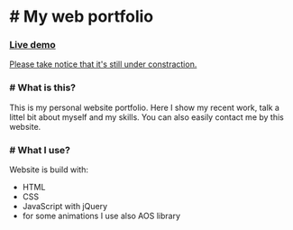 <h1># My web portfolio</h1>
<h3><b><a href="https://kleczek.github.io/my-portfolio/">Live demo</a></b></h3>
<p><ins>Please take notice that it's still under constraction.</ins></p>
<h3># What is this?</h3>
This is my personal website portfolio. Here I show my recent work, talk a littel bit about myself and my skills. You can also easily contact me by this website.
<h3># What I use?</h3>
<p>Website is build with:</p>
<ul>
  <li>HTML</li>
  <li>CSS</li>
  <li>JavaScript with jQuery</li>
  <li>for some animations I use also AOS library</li>
</ul>


